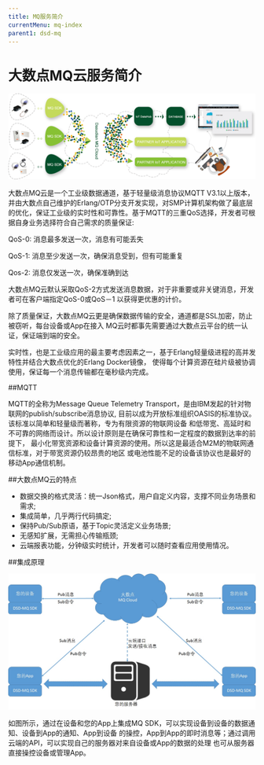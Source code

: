 ```yaml
---
title: MQ服务简介
currentMenu: mq-index
parent1: dsd-mq
---
```


# 大数点MQ云服务简介

![MQ](img/MQ.png)

大数点MQ云是一个工业级数据通道，基于轻量级消息协议MQTT V3.1以上版本，并由大数点自己维护的Erlang/OTP分支开发实现，对SMP计算机架构做了最底层的优化，保证工业级的实时性和可靠性。基于MQTT的三重QoS选择，开发者可根据自身业务选择符合自己需求的质量保证:

QoS-0: 消息最多发送一次，消息有可能丢失

QoS-1: 消息至少发送一次，确保消息受到，但有可能重复

Qos-2: 消息仅发送一次，确保准确到达

大数点MQ云默认采取QoS-2方式发送消息数据，对于非重要或非关键消息，开发者可在客户端指定QoS-0或QoS－1
以获得更优惠的计价。
 
除了质量保证，大数点MQ云更是确保数据传输的安全，通道都是SSL加密，防止被窃听，每台设备或App在接入
MQ云时都事先需要通过大数点云平台的统一认证，保证端到端的安全。

实时性，也是工业级应用的最主要考虑因素之一，基于Erlang轻量级进程的高并发特性并结合大数点优化的Erlang Docker镜像，
使得每个计算资源在硅片级被协调使用，保证每一个消息传输都在毫秒级内完成。

##MQTT

MQTT的全称为Message Queue Telemetry Transport，是由IBM发起的针对物联网的publish/subscribe消息协议,
目前以成为开放标准组织OASIS的标准协议。该标准以简单和轻量级而著称，专为有限资源的物联网设备
和低带宽、高延时和不可靠的网络而设计。所以设计原则是在确保可靠性和一定程度的数据到达率的前提下，
最小化带宽资源和设备计算资源的使用。所以这是最适合M2M的物联网通信标准，对于带宽资源仍较昂贵的地区
或电池性能不足的设备该协议也是最好的移动App通信机制。

##大数点MQ云的特点

 - 数据交换的格式灵活：统一Json格式，用户自定义内容，支撑不同业务场景和需求;
 - 集成简单，几乎两行代码搞定;
 - 保持Pub/Sub原语，基于Topic灵活定义业务场景;
 - 无感知扩展，无需担心传输瓶颈;
 - 云端报表功能，分钟级实时统计，开发者可以随时查看应用使用情况。 


##集成原理

![集成原理](img/mq_integration.jpg)

如图所示，通过在设备和您的App上集成MQ SDK，可以实现设备到设备的数据通知、设备到App的通知、App到设备
的操控，App到App的即时消息等；通过调用云端的API，可以实现自己的服务器对来自设备或App的数据的处理
也可从服务器直接操控设备或管理App。

